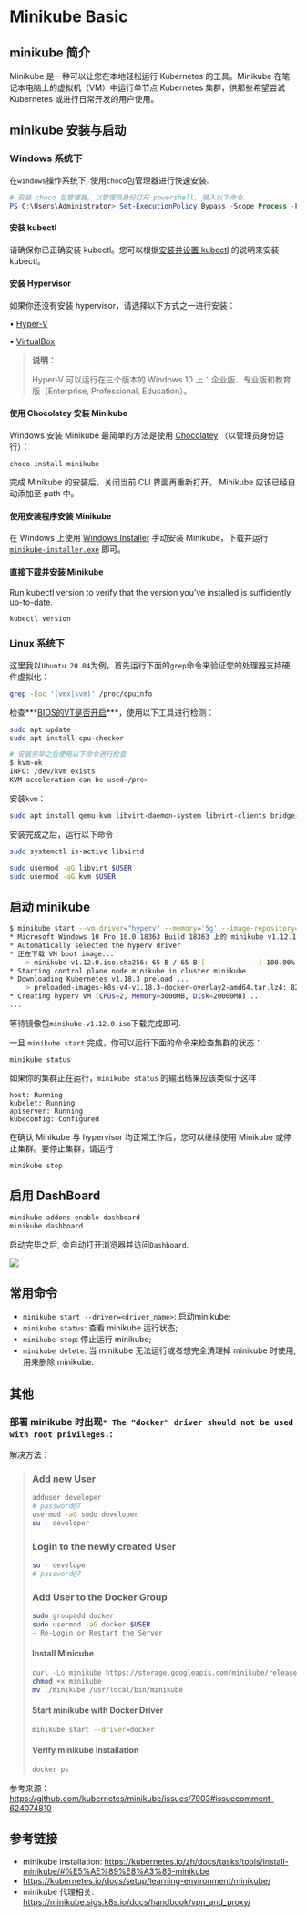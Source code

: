#  Minikube Basic

## minikube 简介

Minikube 是一种可以让您在本地轻松运行 Kubernetes 的工具。Minikube 在笔记本电脑上的虚拟机（VM）中运行单节点 Kubernetes 集群，供那些希望尝试 Kubernetes 或进行日常开发的用户使用。

## minikube 安装与启动

### Windows 系统下

在`windows`操作系统下, 使用`choco`包管理器进行快速安装.

```powershell
# 安装 choco 包管理器, 以管理员身份打开 powershell, 输入以下命令.
PS C:\Users\Administrator> Set-ExecutionPolicy Bypass -Scope Process -Force; [System.Net.ServicePointManager]::SecurityProtocol = [System.Net.ServicePointManager]::SecurityProtocol -bor 3072; iex ((New-Object System.Net.WebClient).DownloadString('https://chocolatey.org/install.ps1'))
```

#### 安装 kubectl

请确保你已正确安装 kubectl。您可以根据[安装并设置 kubectl](https://kubernetes.io/docs/tasks/tools/install-kubectl/#install-kubectl-on-windows) 的说明来安装 kubectl。

#### 安装 Hypervisor

如果你还没有安装 hypervisor，请选择以下方式之一进行安装：

• [Hyper-V](https://msdn.microsoft.com/en-us/virtualization/hyperv_on_windows/quick_start/walkthrough_install)

• [VirtualBox](https://www.virtualbox.org/wiki/Downloads)

> **说明：**
>
> Hyper-V 可以运行在三个版本的 Windows 10 上：企业版、专业版和教育版（Enterprise, Professional, Education）。

#### 使用 Chocolatey 安装 Minikube

Windows 安装 Minikube 最简单的方法是使用 [Chocolatey](https://chocolatey.org/) （以管理员身份运行）：

```shell
choco install minikube
```

完成 Minikube 的安装后，关闭当前 CLI 界面再重新打开。 Minikube 应该已经自动添加至 path 中。

#### 使用安装程序安装 Minikube

在 Windows 上使用 [Windows Installer](https://docs.microsoft.com/en-us/windows/desktop/msi/windows-installer-portal) 手动安装 Minikube，下载并运行 [`minikube-installer.exe`](https://github.com/kubernetes/minikube/releases/latest/download/minikube-installer.exe) 即可。

#### 直接下载并安装 Minikube

Run kubectl version to verify that the version you’ve installed is sufficiently up-to-date.

```
kubectl version
```

### Linux 系统下

这里我以`Ubuntu 20.04`为例，首先运行下面的`grep`命令来验证您的处理器支持硬件虚拟化：

```bash
grep -Eoc '(vmx|svm)' /proc/cpuinfo
```

检查***<u>BIOS的VT是否开启</u>***，使用以下工具进行检测：

```bash
sudo apt update
sudo apt install cpu-checker

# 安装完毕之后使用以下命令进行检查
$ kvm-ok
INFO: /dev/kvm exists
KVM acceleration can be used</pre>
```

安装`kvm`：

```bash
sudo apt install qemu-kvm libvirt-daemon-system libvirt-clients bridge-utils virtinst virt-manager -y
```

安装完成之后，运行以下命令：

```bash
sudo systemctl is-active libvirtd

sudo usermod -aG libvirt $USER
sudo usermod -aG kvm $USER
```

## 启动 minikube

```bash
$ minikube start --vm-driver="hyperv" --memory='5g' --image-repository=registry.cn-hangzhou.aliyuncs.com/google_containers
* Microsoft Windows 10 Pro 10.0.18363 Build 18363 上的 minikube v1.12.1
* Automatically selected the hyperv driver
* 正在下载 VM boot image...
    > minikube-v1.12.0.iso.sha256: 65 B / 65 B [-------------] 100.00% ? p/s 0s
* Starting control plane node minikube in cluster minikube
* Downloading Kubernetes v1.18.3 preload ...
    > preloaded-images-k8s-v4-v1.18.3-docker-overlay2-amd64.tar.lz4: 82.39 MiB
* Creating hyperv VM (CPUs=2, Memory=3000MB, Disk=20000MB) ...
...
```

等待镜像包`minikube-v1.12.0.iso`下载完成即可.

一旦 `minikube start` 完成，你可以运行下面的命令来检查集群的状态：

```shell
minikube status
```

如果你的集群正在运行，`minikube status` 的输出结果应该类似于这样：

```
host: Running
kubelet: Running
apiserver: Running
kubeconfig: Configured
```

在确认 Minikube 与 hypervisor 均正常工作后，您可以继续使用 Minikube 或停止集群。要停止集群，请运行：

```shell
minikube stop
```

## 启用 DashBoard

```bash
minikube addons enable dashboard
minikube dashboard
```

启动完毕之后, 会自动打开浏览器并访问`Dashboard`.

![](https://agou-images.oss-cn-qingdao.aliyuncs.com/blog-images/minikube/minikube-dashboard.png)

## 常用命令

- `minikube start --driver=<driver_name>`: 启动minikube;
- `minikube status`: 查看 minikube 运行状态;
- `minikube stop`: 停止运行 minikube;
- `minikube delete`: 当 minikube 无法运行或者想完全清理掉 minikube 时使用, 用来删除 minikube.

## 其他

### 部署 minikube 时出现`* The "docker" driver should not be used with root privileges.`:

解决方法：

> ### Add new User
>
> ```bash
> adduser developer
> # password@7
> usermod -aG sudo developer
> su - developer
> ```
>
> ### Login to the newly created User
>
> ```bash
> su - developer
> # password@7
> ```
>
> ### Add User to the Docker Group
>
> ```bash
> sudo groupadd docker
> sudo usermod -aG docker $USER
> - Re-Login or Restart the Server
> ```
>
> #### Install Minicube
>
> ```bash
> curl -Lo minikube https://storage.googleapis.com/minikube/releases/latest/minikube-linux-amd64
> chmod +x minikube
> mv ./minikube /usr/local/bin/minikube
> ```
>
> #### Start minikube with Docker Driver
>
> ```bash
> minikube start --driver=docker
> ```
>
> #### Verify minikube Installation
>
> ```bash
> docker ps
> ```

参考来源：https://github.com/kubernetes/minikube/issues/7903#issuecomment-624074810

## 参考链接

- minikube installation: https://kubernetes.io/zh/docs/tasks/tools/install-minikube/#%E5%AE%89%E8%A3%85-minikube
- https://kubernetes.io/docs/setup/learning-environment/minikube/
- minikube 代理相关: https://minikube.sigs.k8s.io/docs/handbook/vpn_and_proxy/